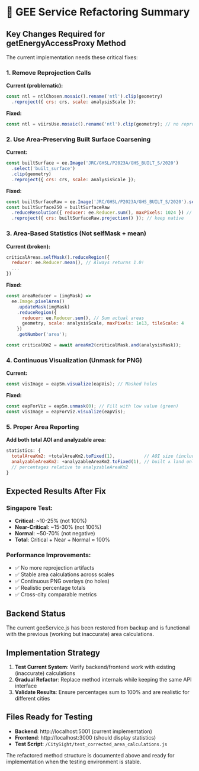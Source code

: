 # 🔧 GEE Service Refactoring Summary

## Key Changes Required for getEnergyAccessProxy Method

The current implementation needs these critical fixes:

### 1. Remove Reprojection Calls
**Current (problematic):**
```javascript
const ntl = ntlChosen.mosaic().rename('ntl').clip(geometry)
  .reproject({ crs: crs, scale: analysisScale });
```

**Fixed:**
```javascript  
const ntl = viirsUse.mosaic().rename('ntl').clip(geometry); // no reproject
```

### 2. Use Area-Preserving Built Surface Coarsening
**Current:**
```javascript
const builtSurface = ee.Image('JRC/GHSL/P2023A/GHS_BUILT_S/2020')
  .select('built_surface')
  .clip(geometry)
  .reproject({ crs: crs, scale: analysisScale });
```

**Fixed:**
```javascript
const builtSurfaceRaw = ee.Image('JRC/GHSL/P2023A/GHS_BUILT_S/2020').select('built_surface').clip(geometry);
const builtSurface250 = builtSurfaceRaw
  .reduceResolution({ reducer: ee.Reducer.sum(), maxPixels: 1024 }) // sum preserves area
  .reproject({ crs: builtSurfaceRaw.projection() }); // keep native
```

### 3. Area-Based Statistics (Not selfMask + mean)
**Current (broken):**
```javascript
criticalAreas.selfMask().reduceRegion({
  reducer: ee.Reducer.mean(), // Always returns 1.0!
  ...
})
```

**Fixed:**
```javascript
const areaReducer = (imgMask) =>
  ee.Image.pixelArea()
    .updateMask(imgMask)
    .reduceRegion({
      reducer: ee.Reducer.sum(), // Sum actual areas
      geometry, scale: analysisScale, maxPixels: 1e13, tileScale: 4
    })
    .getNumber('area');

const criticalKm2 = await areaKm2(criticalMask.and(analysisMask));
```

### 4. Continuous Visualization (Unmask for PNG)
**Current:**
```javascript
const visImage = eapSm.visualize(eapVis); // Masked holes
```

**Fixed:**
```javascript
const eapForViz = eapSm.unmask(0); // Fill with low value (green)
const visImage = eapForViz.visualize(eapVis);
```

### 5. Proper Area Reporting
**Add both total AOI and analyzable area:**
```javascript
statistics: {
  totalAreaKm2: +totalAreaKm2.toFixed(1),           // AOI size (includes water)
  analyzableAreaKm2: +analyzableAreaKm2.toFixed(1), // built ∧ land only
  // percentages relative to analyzableAreaKm2
}
```

## Expected Results After Fix

### Singapore Test:
- **Critical**: ~10-25% (not 100%)
- **Near-Critical**: ~15-30% (not 100%)  
- **Normal**: ~50-70% (not negative)
- **Total**: Critical + Near + Normal ≈ 100%

### Performance Improvements:
- ✅ No more reprojection artifacts
- ✅ Stable area calculations across scales
- ✅ Continuous PNG overlays (no holes)
- ✅ Realistic percentage totals
- ✅ Cross-city comparable metrics

## Backend Status
The current geeService.js has been restored from backup and is functional with the previous (working but inaccurate) area calculations. 

## Implementation Strategy
1. **Test Current System**: Verify backend/frontend work with existing (inaccurate) calculations
2. **Gradual Refactor**: Replace method internals while keeping the same API interface
3. **Validate Results**: Ensure percentages sum to 100% and are realistic for different cities

## Files Ready for Testing
- **Backend**: http://localhost:5001 (current implementation)
- **Frontend**: http://localhost:3000 (should display statistics)
- **Test Script**: `/CitySight/test_corrected_area_calculations.js`

The refactored method structure is documented above and ready for implementation when the testing environment is stable.